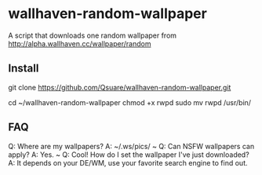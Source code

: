 wallhaven-random-wallpaper
==========================

A script that downloads one random wallpaper from http://alpha.wallhaven.cc/wallpaper/random

Install
-------
git clone https://github.com/Qsuare/wallhaven-random-wallpaper.git

cd ~/wallhaven-random-wallpaper
chmod +x rwpd
sudo mv rwpd /usr/bin/

FAQ
---
Q: Where are my wallpapers?
A: ~/.ws/pics/
~
Q: Can NSFW wallpapers can apply?
A: Yes.
~
Q: Cool! How do I set the wallpaper I've just downloaded?
A: It depends on your DE/WM, use your favorite search engine to find out.

